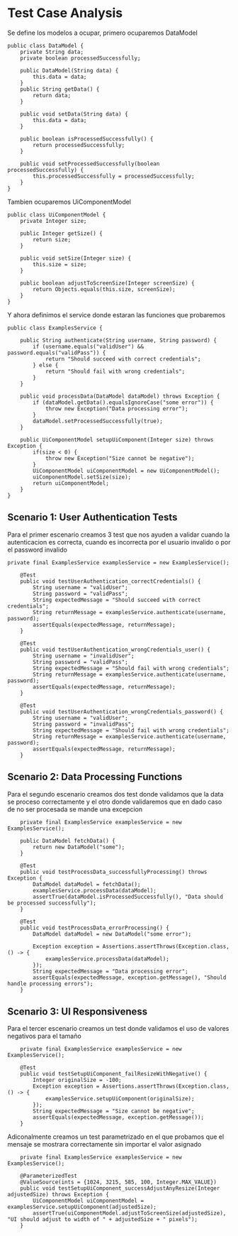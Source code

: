 # Test Case Analysis

Se define los modelos a ocupar, primero ocuparemos DataModel
```
public class DataModel {
    private String data;
    private boolean processedSuccessfully;

    public DataModel(String data) {
        this.data = data;
    }
    public String getData() {
        return data;
    }

    public void setData(String data) {
        this.data = data;
    }

    public boolean isProcessedSuccessfully() {
        return processedSuccessfully;
    }

    public void setProcessedSuccessfully(boolean processedSuccessfully) {
        this.processedSuccessfully = processedSuccessfully;
    }
}
```

Tambien ocuparemos UiComponentModel
```
public class UiComponentModel {
    private Integer size;

    public Integer getSize() {
        return size;
    }

    public void setSize(Integer size) {
        this.size = size;
    }

    public boolean adjustToScreenSize(Integer screenSize) {
        return Objects.equals(this.size, screenSize);
    }
}
```

Y ahora definimos el service donde estaran las funciones que probaremos
```
public class ExamplesService {

    public String authenticate(String username, String password) {
        if (username.equals("validUser") && password.equals("validPass")) {
            return "Should succeed with correct credentials";
        } else {
            return "Should fail with wrong credentials";
        }
    }

    public void processData(DataModel dataModel) throws Exception {
        if (dataModel.getData().equalsIgnoreCase("some error")) {
            throw new Exception("Data processing error");
        }
        dataModel.setProcessedSuccessfully(true);
    }

    public UiComponentModel setupUiComponent(Integer size) throws Exception {
        if(size < 0) {
            throw new Exception("Size cannot be negative");
        }
        UiComponentModel uiComponentModel = new UiComponentModel();
        uiComponentModel.setSize(size);
        return uiComponentModel;
    }
}
```

## Scenario 1: User Authentication Tests

Para el primer escenario creamos 3 test que nos ayuden a validar cuando la autenticacion es correcta, cuando es incorrecta por el usuario invalido o por el password invalido
```
private final ExamplesService examplesService = new ExamplesService();

    @Test
    public void testUserAuthentication_correctCredentials() {
        String username = "validUser";
        String password = "validPass";
        String expectedMessage = "Should succeed with correct credentials";
        String returnMessage = examplesService.authenticate(username, password);
        assertEquals(expectedMessage, returnMessage);
    }

    @Test
    public void testUserAuthentication_wrongCredentials_user() {
        String username = "invalidUser";
        String password = "validPass";
        String expectedMessage = "Should fail with wrong credentials";
        String returnMessage = examplesService.authenticate(username, password);
        assertEquals(expectedMessage, returnMessage);
    }

    @Test
    public void testUserAuthentication_wrongCredentials_password() {
        String username = "validUser";
        String password = "invalidPass";
        String expectedMessage = "Should fail with wrong credentials";
        String returnMessage = examplesService.authenticate(username, password);
        assertEquals(expectedMessage, returnMessage);
    }
```

## Scenario 2: Data Processing Functions

Para el segundo escenario creamos dos test donde validamos que la data se proceso correctamente y el otro donde validaremos que en dado caso de no ser procesada se mande una excepcion
```
    private final ExamplesService examplesService = new ExamplesService();

    public DataModel fetchData() {
        return new DataModel("some");
    }

    @Test
    public void testProcessData_successfullyProcessing() throws Exception {
        DataModel dataModel = fetchData();
        examplesService.processData(dataModel);
        assertTrue(dataModel.isProcessedSuccessfully(), "Data should be processed successfully");
    }

    @Test
    public void testProcessData_errorProcessing() {
        DataModel dataModel = new DataModel("some error");

        Exception exception = Assertions.assertThrows(Exception.class, () -> {
            examplesService.processData(dataModel);
        });
        String expectedMessage = "Data processing error";
        assertEquals(expectedMessage, exception.getMessage(), "Should handle processing errors");
    }
```

## Scenario 3: UI Responsiveness

Para el tercer escenario creamos un test donde validamos el uso de valores negativos para el tamaño
```
    private final ExamplesService examplesService = new ExamplesService();

    @Test
    public void testSetupUiComponent_failResizeWithNegative() {
        Integer originalSize = -100;
        Exception exception = Assertions.assertThrows(Exception.class, () -> {
            examplesService.setupUiComponent(originalSize);
        });
        String expectedMessage = "Size cannot be negative";
        assertEquals(expectedMessage, exception.getMessage());
    }
```

Adiconalmente creamos un test parametrizado en el que probamos que el mensaje se mostrara correctamente sin importar el valor asignado
```
    private final ExamplesService examplesService = new ExamplesService();

    @ParameterizedTest
    @ValueSource(ints = {1024, 3215, 585, 100, Integer.MAX_VALUE})
    public void testSetupUiComponent_successAdjustAnyResize(Integer adjustedSize) throws Exception {
        UiComponentModel uiComponentModel = examplesService.setupUiComponent(adjustedSize);
        assertTrue(uiComponentModel.adjustToScreenSize(adjustedSize), "UI should adjust to width of " + adjustedSize + " pixels");
    }
```
